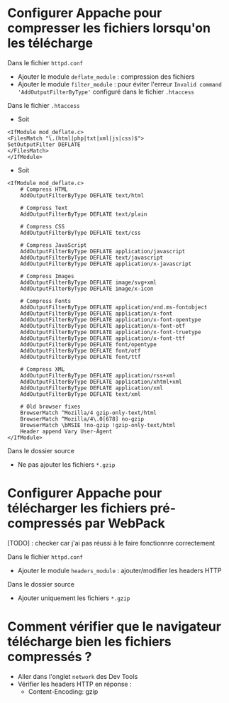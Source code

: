 # Configurer Appache pour compresser les fichiers lorsqu'on les télécharge
Dans le fichier `httpd.conf`
* Ajouter le module `deflate_module` : compression des fichiers
* Ajouter le module `filter_module` : pour éviter l'erreur `Invalid command 'AddOutputFilterByType'` configuré dans le fichier `.htaccess`

Dans le fichier `.htaccess`

* Soit

```
<IfModule mod_deflate.c>
<FilesMatch "\.(html|php|txt|xml|js|css)$">
SetOutputFilter DEFLATE
</FilesMatch>
</IfModule>
```

* Soit

```
<IfModule mod_deflate.c>  
	# Compress HTML  
	AddOutputFilterByType DEFLATE text/html  

	# Compress Text  
	AddOutputFilterByType DEFLATE text/plain  

	# Compress CSS  
	AddOutputFilterByType DEFLATE text/css  

	# Compress JavaScript  
	AddOutputFilterByType DEFLATE application/javascript  
	AddOutputFilterByType DEFLATE text/javascript  
	AddOutputFilterByType DEFLATE application/x-javascript  

	# Compress Images  
	AddOutputFilterByType DEFLATE image/svg+xml  
	AddOutputFilterByType DEFLATE image/x-icon  

	# Compress Fonts  
	AddOutputFilterByType DEFLATE application/vnd.ms-fontobject  
	AddOutputFilterByType DEFLATE application/x-font  
	AddOutputFilterByType DEFLATE application/x-font-opentype  
	AddOutputFilterByType DEFLATE application/x-font-otf  
	AddOutputFilterByType DEFLATE application/x-font-truetype  
	AddOutputFilterByType DEFLATE application/x-font-ttf  
	AddOutputFilterByType DEFLATE font/opentype  
	AddOutputFilterByType DEFLATE font/otf  
	AddOutputFilterByType DEFLATE font/ttf  

	# Compress XML  
	AddOutputFilterByType DEFLATE application/rss+xml  
	AddOutputFilterByType DEFLATE application/xhtml+xml  
	AddOutputFilterByType DEFLATE application/xml  
	AddOutputFilterByType DEFLATE text/xml  

	# Old browser fixes  
	BrowserMatch ^Mozilla/4 gzip-only-text/html  
	BrowserMatch ^Mozilla/4\.0[678] no-gzip  
	BrowserMatch \bMSIE !no-gzip !gzip-only-text/html  
	Header append Vary User-Agent  
</IfModule>
```

Dans le dossier source
* Ne pas ajouter les fichiers `*.gzip`

# Configurer Appache pour télécharger les fichiers pré-compressés par WebPack
[TODO] : checker car j'ai pas réussi à le faire fonctionnre correctement

Dans le fichier `httpd.conf`
* Ajouter le module `headers_module` : ajouter/modifier les headers HTTP

Dans le dossier source
* Ajouter uniquement les fichiers `*.gzip`

# Comment vérifier que le navigateur télécharge bien les fichiers compressés ?

* Aller dans l'onglet `network` des Dev Tools
* Vérifier les headers HTTP en réponse :
	* Content-Encoding: gzip



